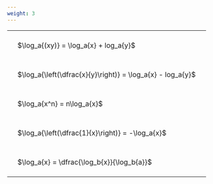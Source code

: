 ```yaml
---
weight: 3
---
```


<style type="text/css">
#T_c8d4e th.col_heading {
  text-align: left;
  font-size: 1em;
}
#T_c8d4e td {
  text-align: left;
  font-size: 1em;
  padding: 1.5em;
}
</style>
<table id="T_c8d4e">
  <thead>
  </thead>
  <tbody>
    <tr>
      <td id="T_c8d4e_row0_col0" class="data row0 col0" >$\log_a{(xy)} = \log_a{x} + log_a{y}$</td>
    </tr>
    <tr>
      <td id="T_c8d4e_row1_col0" class="data row1 col0" >$\log_a{\left(\dfrac{x}{y}\right)} = \log_a{x} - log_a{y}$</td>
    </tr>
    <tr>
      <td id="T_c8d4e_row2_col0" class="data row2 col0" >$\log_a{x^n} = n\log_a{x}$</td>
    </tr>
    <tr>
      <td id="T_c8d4e_row3_col0" class="data row3 col0" >$\log_a{\left(\dfrac{1}{x}\right)} = -\log_a{x}$</td>
    </tr>
    <tr>
      <td id="T_c8d4e_row4_col0" class="data row4 col0" >$\log_a{x} = \dfrac{\log_b{x}}{\log_b{a}}$</td>
    </tr>
  </tbody>
</table>
